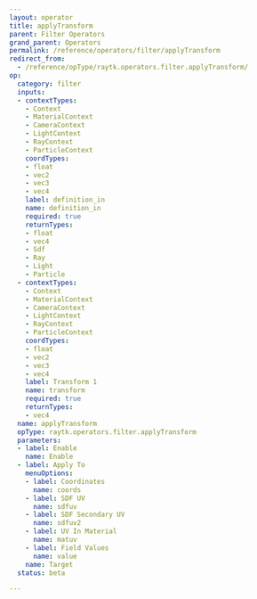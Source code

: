 ```yaml
---
layout: operator
title: applyTransform
parent: Filter Operators
grand_parent: Operators
permalink: /reference/operators/filter/applyTransform
redirect_from:
  - /reference/opType/raytk.operators.filter.applyTransform/
op:
  category: filter
  inputs:
  - contextTypes:
    - Context
    - MaterialContext
    - CameraContext
    - LightContext
    - RayContext
    - ParticleContext
    coordTypes:
    - float
    - vec2
    - vec3
    - vec4
    label: definition_in
    name: definition_in
    required: true
    returnTypes:
    - float
    - vec4
    - Sdf
    - Ray
    - Light
    - Particle
  - contextTypes:
    - Context
    - MaterialContext
    - CameraContext
    - LightContext
    - RayContext
    - ParticleContext
    coordTypes:
    - float
    - vec2
    - vec3
    - vec4
    label: Transform 1
    name: transform
    required: true
    returnTypes:
    - vec4
  name: applyTransform
  opType: raytk.operators.filter.applyTransform
  parameters:
  - label: Enable
    name: Enable
  - label: Apply To
    menuOptions:
    - label: Coordinates
      name: coords
    - label: SDF UV
      name: sdfuv
    - label: SDF Secondary UV
      name: sdfuv2
    - label: UV In Material
      name: matuv
    - label: Field Values
      name: value
    name: Target
  status: beta

---
```

